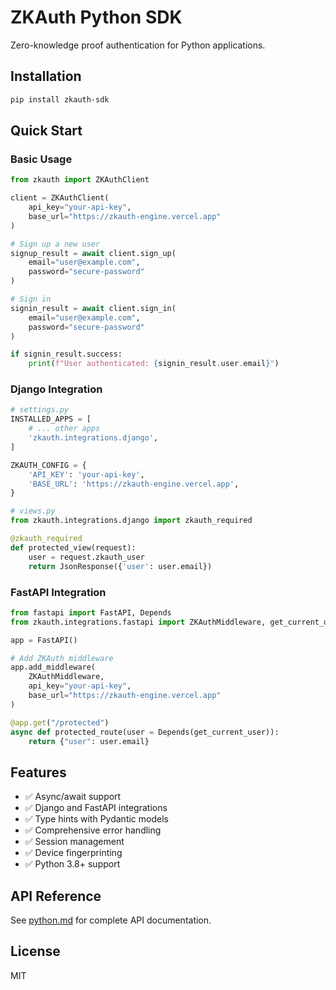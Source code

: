 # ZKAuth Python SDK

Zero-knowledge proof authentication for Python applications.

## Installation

```bash
pip install zkauth-sdk
```

## Quick Start

### Basic Usage

```python
from zkauth import ZKAuthClient

client = ZKAuthClient(
    api_key="your-api-key",
    base_url="https://zkauth-engine.vercel.app"
)

# Sign up a new user
signup_result = await client.sign_up(
    email="user@example.com",
    password="secure-password"
)

# Sign in
signin_result = await client.sign_in(
    email="user@example.com",
    password="secure-password"
)

if signin_result.success:
    print(f"User authenticated: {signin_result.user.email}")
```

### Django Integration

```python
# settings.py
INSTALLED_APPS = [
    # ... other apps
    'zkauth.integrations.django',
]

ZKAUTH_CONFIG = {
    'API_KEY': 'your-api-key',
    'BASE_URL': 'https://zkauth-engine.vercel.app',
}

# views.py
from zkauth.integrations.django import zkauth_required

@zkauth_required
def protected_view(request):
    user = request.zkauth_user
    return JsonResponse({'user': user.email})
```

### FastAPI Integration

```python
from fastapi import FastAPI, Depends
from zkauth.integrations.fastapi import ZKAuthMiddleware, get_current_user

app = FastAPI()

# Add ZKAuth middleware
app.add_middleware(
    ZKAuthMiddleware,
    api_key="your-api-key",
    base_url="https://zkauth-engine.vercel.app"
)

@app.get("/protected")
async def protected_route(user = Depends(get_current_user)):
    return {"user": user.email}
```

## Features

- ✅ Async/await support
- ✅ Django and FastAPI integrations
- ✅ Type hints with Pydantic models
- ✅ Comprehensive error handling
- ✅ Session management
- ✅ Device fingerprinting
- ✅ Python 3.8+ support

## API Reference

See [python.md](./python.md) for complete API documentation.

## License

MIT
